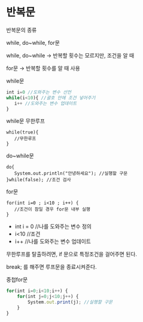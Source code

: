 # 반복문



반복문의 종류

while, do\~while, for문

while, do\~while → 반복할 횟수는 모르지만, 조건을 알 때

for문 → 반복할 횟수를 알 때 사용

while문

```jsx
int i=0 //도와주는 변수 선언 
while(i<10){ //괄호 안에 조건 넣어주기 
   i++ //도와주는 변수 업데이트
}
```

while문 무한루프

```
while(true){
   //무한루프
}
```

do\~while문

```
do{
   System.out.println("안녕하세요"); //실행할 구문
}while(false); //조건 검사
```

for문

```
for(int i=0 ; i<10 ; i++) {
   //조건이 참일 경우 for문 내부 실행
}
```

* int i = 0 //나를 도와주는 변수 정의
* i<10 //조건
* i++ //나를 도와주는 변수 업데이트

무한루프를 탈출하려면, if 문으로 특정조건을 걸어주면 된다.

break; 를 해주면 루프문을 종료시켜준다.

중첩for문

```jsx
for(int i=0;i<10;i++) {
	for(int j=0;j<10;j++) {
		System.out.print(j); //실행할 구문 
	}
}
```
